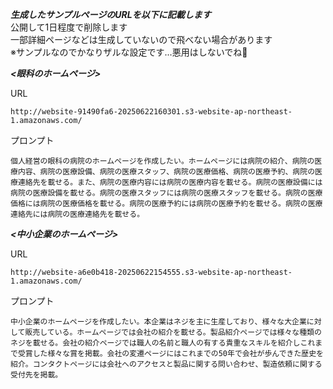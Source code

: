 ***生成したサンプルページのURLを以下に記載します***  
公開して1日程度で削除します  
一部詳細ページなどは生成していないので飛べない場合があります  
※サンプルなのでかなりザルな設定です...悪用はしないでね🥺

***<眼科のホームページ>***  

URL
```
http://website-91490fa6-20250622160301.s3-website-ap-northeast-1.amazonaws.com/
```  
プロンプト
```
個人経営の眼科の病院のホームページを作成したい。ホームページには病院の紹介、病院の医療内容、病院の医療設備、病院の医療スタッフ、病院の医療価格、病院の医療予約、病院の医療連絡先を載せる。また、病院の医療内容には病院の医療内容を載せる。病院の医療設備には病院の医療設備を載せる。病院の医療スタッフには病院の医療スタッフを載せる。病院の医療価格には病院の医療価格を載せる。病院の医療予約には病院の医療予約を載せる。病院の医療連絡先には病院の医療連絡先を載せる。
```

***<中小企業のホームページ>***  

URL
```
http://website-a6e0b418-20250622154555.s3-website-ap-northeast-1.amazonaws.com/
```  
プロンプト  
```
中小企業のホームページを作成したい。本企業はネジを主に生産しており、様々な大企業に対して販売している。ホームページでは会社の紹介を載せる。製品紹介ページでは様々な種類のネジを載せる。会社の紹介ページでは職人の名前と職人の有する貴重なスキルを紹介しこれまで受賞した様々な賞を掲載。会社の変遷ページにはこれまでの50年で会社が歩んできた歴史を紹介。コンタクトページには会社へのアクセスと製品に関する問い合わせ、製造依頼に関する受付先を掲載。
```  




